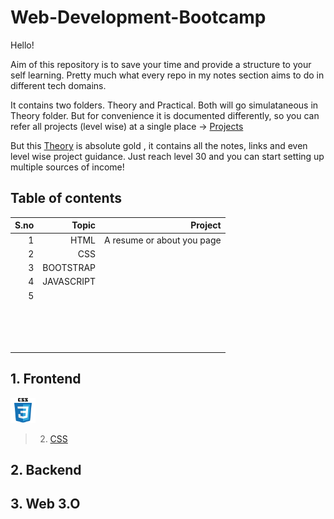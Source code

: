 # Web-Development-Bootcamp

Hello!

Aim of this repository is to save your time and provide a structure to your self learning. Pretty much what every repo in my notes section aims to do in different tech domains.

It contains two folders. Theory and Practical. Both will go simulataneous in Theory folder. But for convenience it is documented differently, so you can refer all projects (level wise) at a single place -> [Projects]()

But this [Theory]() is absolute gold , it contains all the notes, links and even level wise project guidance.
Just reach level 30 and you can start setting up multiple sources of income!

## Table of contents

| **S.no** | **Topic** | **Project**               |
|---------:|----------:|---------------------------:             |
| 1        | HTML      | A resume or about you page           |
| 2        | CSS       |             |
| 3        | BOOTSTRAP |             |
| 4        | JAVASCRIPT|             |
| 5        |           |             |
|          |           |
|          |           |
|          |           |
|          |           |
|          |           |
|          |           |
|          |           |
|          |           |
|          |           |
|          |           |
|          |           |
|          |           |
|          |           |
|          |           |
|          |           |

## 1. Frontend
<a href="https://www.w3schools.com/css/" target="_blank" rel="noreferrer"> <img src="https://raw.githubusercontent.com/devicons/devicon/master/icons/css3/css3-original-wordmark.svg" alt="css3" width="40" height="40"/> </a>
  
> 2. [CSS](https://github.com/NishitaErvantikar9/Frontend-Projects)

## 2. Backend

## 3. Web 3.O

